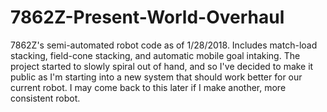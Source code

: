 # 7862Z-Present-World-Overhaul
7862Z's semi-automated robot code as of 1/28/2018. Includes match-load stacking, field-cone stacking, and automatic mobile goal intaking. The project started to slowly spiral out of hand, and so I've decided to make it public as I'm starting into a new system that should work better for our current robot. I may come back to this later if I make another, more consistent robot.
